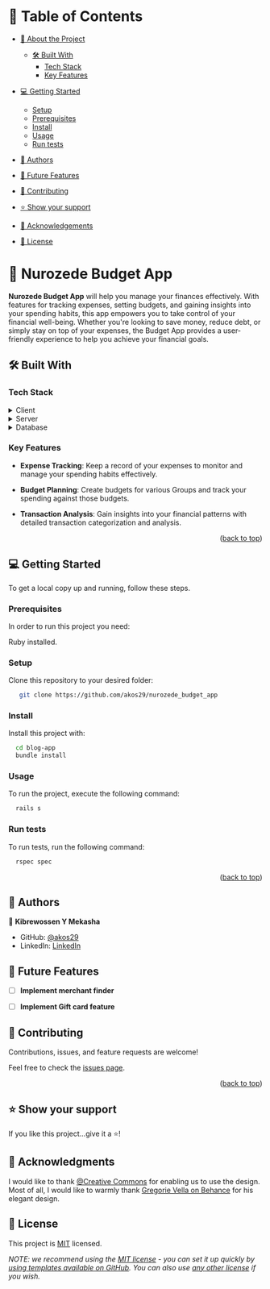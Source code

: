 <a name="readme-top"></a>


# 📗 Table of Contents

- [📖 About the Project](#about-project)
  - [🛠 Built With](#built-with)
    - [Tech Stack](#tech-stack)
    - [Key Features](#key-features)
- [💻 Getting Started](#getting-started)
  - [Setup](#setup)
  - [Prerequisites](#prerequisites)
  - [Install](#install)
  - [Usage](#usage)
  - [Run tests](#run-tests)
 
- [👥 Authors](#authors)
- [🔭 Future Features](#future-features)
- [🤝 Contributing](#contributing)
- [⭐️ Show your support](#support)
- [🙏 Acknowledgements](#acknowledgements)
- [📝 License](#license)


# 📖  Nurozede Budget App
**Nurozede Budget App** will help you manage your finances effectively. With features for tracking expenses, setting budgets, and gaining insights into your spending habits, this app empowers you to take control of your financial well-being. Whether you're looking to save money, reduce debt, or simply stay on top of your expenses, the Budget App provides a user-friendly experience to help you achieve your financial goals.

## 🛠 Built With <a name="built-with"></a>

### Tech Stack <a name="tech-stack"></a>

<details>
  <summary>Client</summary>
  <ul>
    <li>Bootstrap</li>
  </ul>
</details>
<details>
  <summary>Server</summary>
  <ul>
    <li>Rails</li>
    <li>Ruby</li>
  </ul>
</details>

<details>
<summary>Database</summary>
  <ul>
    
    <li>PostgreSQL</li>
  </ul>
</details>


### Key Features <a name="key-features"></a>

- **Expense Tracking**: Keep a record of your expenses to monitor and manage your spending habits effectively.

- **Budget Planning**: Create budgets for various Groups and track your spending against those budgets.

- **Transaction Analysis**: Gain insights into your financial patterns with detailed transaction categorization and analysis.

<p align="right">(<a href="#readme-top">back to top</a>)</p>




## 💻 Getting Started <a name="getting-started"></a>

To get a local copy up and running, follow these steps.

### Prerequisites

In order to run this project you need:

Ruby installed.

### Setup

Clone this repository to your desired folder:


```sh
   git clone https://github.com/akos29/nurozede_budget_app
```

### Install

Install this project with:

```sh
  cd blog-app
  bundle install
```

### Usage

To run the project, execute the following command:

```sh
  rails s
```

### Run tests

To run tests, run the following command:

```sh
  rspec spec
```

<p align="right">(<a href="#readme-top">back to top</a>)</p>


## 👥 Authors <a name="authors"></a>

👤 **Kibrewossen Y Mekasha**

- GitHub: [@akos29](https://github.com/akos29)
- LinkedIn: [LinkedIn](https://www.linkedin.com/in/kibrewossen-y-mekasha/)



## 🔭 Future Features <a name="future-features"></a>

- [ ] **Implement merchant finder**
- [ ] **Implement Gift card feature**


## 🤝 Contributing <a name="contributing"></a>

Contributions, issues, and feature requests are welcome!

Feel free to check the [issues page](https://github.com/studiosnabeel/RubyCapstoneProject/issues).

<p align="right">(<a href="#readme-top">back to top</a>)</p>


## ⭐️ Show your support <a name="support"></a>


If you like this project...give it a ⭐️!




## 🙏 Acknowledgments <a name="acknowledgements"></a>

I would like to thank [@Creative Commons](https://creativecommons.org/licenses/by-nc/4.0/) for enabling us to use the design. Most of all, I would like to warmly thank [Gregorie Vella on Behance](https://www.behance.net/gregoirevella) for his elegant design.



## 📝 License <a name="license"></a>

This project is [MIT](./MIT.md) licensed.

_NOTE: we recommend using the [MIT license](https://choosealicense.com/licenses/mit/) - you can set it up quickly by [using templates available on GitHub](https://docs.github.com/en/communities/setting-up-your-project-for-healthy-contributions/adding-a-license-to-a-repository). You can also use [any other license](https://choosealicense.com/licenses/) if you wish._

